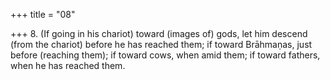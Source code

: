 +++
title = "08"

+++
8. (If going in his chariot) toward (images of) gods, let him descend (from the chariot) before he has reached them; if toward Brāhmaṇas, just before (reaching them); if toward cows, when amid them; if toward fathers, when he has reached them.
